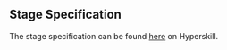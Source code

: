 ## Stage Specification

The stage specification can be found [here](https://hyperskill.org/projects/145/stages/782/implement) on Hyperskill.